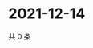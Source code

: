 # 2021-12-14

共 0 条

<!-- BEGIN WEIBO -->
<!-- 最后更新时间 Tue Dec 14 2021 16:17:50 GMT+0800 (China Standard Time) -->

<!-- END WEIBO -->
